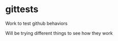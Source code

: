 gittests
========

Work to test github behaviors

Will be trying different things to see how they work
